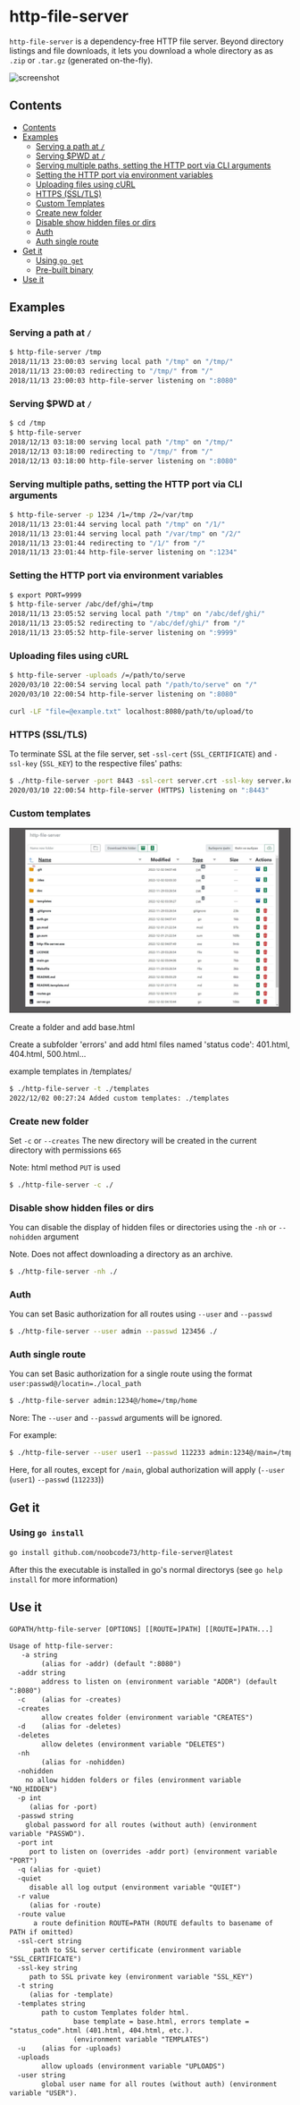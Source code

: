 # http-file-server

`http-file-server` is a dependency-free HTTP file server. Beyond directory listings and file downloads, it lets you download a whole directory as as `.zip` or `.tar.gz` (generated on-the-fly).

![screenshot](doc/screenshot.png)

## Contents

- [Contents](#contents)
- [Examples](#examples)
  - [Serving a path at `/`](#serving-a-path-at-)
  - [Serving $PWD at `/`](#serving-pwd-at-)
  - [Serving multiple paths, setting the HTTP port via CLI arguments](#serving-multiple-paths-setting-the-http-port-via-cli-arguments)
  - [Setting the HTTP port via environment variables](#setting-the-http-port-via-environment-variables)
  - [Uploading files using cURL](#uploading-files-using-curl)
  - [HTTPS (SSL/TLS)](#https-ssltls)
  - [Custom Templates](#templates)
  - [Create new folder](#new-folder)
  - [Disable show hidden files or dirs](#hidden)
  - [Auth](#auth)
  - [Auth single route](#auth-route)
- [Get it](#get-it)
  - [Using `go get`](#using-go-get)
  - [Pre-built binary](#pre-built-binary)
- [Use it](#use-it)

## Examples

### Serving a path at `/`

```sh
$ http-file-server /tmp
2018/11/13 23:00:03 serving local path "/tmp" on "/tmp/"
2018/11/13 23:00:03 redirecting to "/tmp/" from "/"
2018/11/13 23:00:03 http-file-server listening on ":8080"
```

### Serving $PWD at `/`

```sh
$ cd /tmp
$ http-file-server
2018/12/13 03:18:00 serving local path "/tmp" on "/tmp/"
2018/12/13 03:18:00 redirecting to "/tmp/" from "/"
2018/12/13 03:18:00 http-file-server listening on ":8080"
```

### Serving multiple paths, setting the HTTP port via CLI arguments

```sh
$ http-file-server -p 1234 /1=/tmp /2=/var/tmp
2018/11/13 23:01:44 serving local path "/tmp" on "/1/"
2018/11/13 23:01:44 serving local path "/var/tmp" on "/2/"
2018/11/13 23:01:44 redirecting to "/1/" from "/"
2018/11/13 23:01:44 http-file-server listening on ":1234"
```

### Setting the HTTP port via environment variables

```sh
$ export PORT=9999
$ http-file-server /abc/def/ghi=/tmp
2018/11/13 23:05:52 serving local path "/tmp" on "/abc/def/ghi/"
2018/11/13 23:05:52 redirecting to "/abc/def/ghi/" from "/"
2018/11/13 23:05:52 http-file-server listening on ":9999"
```

### Uploading files using cURL

```sh
$ http-file-server -uploads /=/path/to/serve
2020/03/10 22:00:54 serving local path "/path/to/serve" on "/"
2020/03/10 22:00:54 http-file-server listening on ":8080"
```

```sh
curl -LF "file=@example.txt" localhost:8080/path/to/upload/to
```

### HTTPS (SSL/TLS)

To terminate SSL at the file server, set `-ssl-cert` (`SSL_CERTIFICATE`) and `-ssl-key` (`SSL_KEY`) to the respective files' paths:

```sh
$ ./http-file-server -port 8443 -ssl-cert server.crt -ssl-key server.key
2020/03/10 22:00:54 http-file-server (HTTPS) listening on ":8443"
```

### Custom templates

![screenshot](doc/custom%20template.jpg)

Create a folder and add base.html

Create a subfolder 'errors' and add html files named 'status code': 401.html, 404.html, 500.html...

example templates in /templates/

```sh
$ ./http-file-server -t ./templates
2022/12/02 00:27:24 Added custom templates: ./templates
```

### Create new folder
Set `-c` or `--creates`
The new directory will be created in the current directory with permissions `665`

Note: html method `PUT` is used

```sh
$ ./http-file-server -c ./
```

### Disable show hidden files or dirs
You can disable the display of hidden files or directories using the `-nh` or `--nohidden` argument

Note. Does not affect downloading a directory as an archive.
```sh
$ ./http-file-server -nh ./                                                                   
```

### Auth
You can set Basic authorization for all routes using `--user` and `--passwd`
```sh
$ ./http-file-server --user admin --passwd 123456 ./                                         
```

### Auth single route
You can set Basic authorization for a single route using the format `user:passwd@/locatin=./local_path`
```sh
$ ./http-file-server admin:1234@/home=/tmp/home
```

Nore: The `--user` and `--passwd` arguments will be ignored.

For example:
```sh
$ ./http-file-server --user user1 --passwd 112233 admin:1234@/main=/tmp/home /home=/test2 /shara=/srv/shara
```
Here, for all routes, except for `/main`, global authorization will apply (`--user` (`user1`) `--passwd` (`112233`))




## Get it

### Using `go install`

```sh
go install github.com/noobcode73/http-file-server@latest
```

After this the executable is installed in go's normal directorys (see ```go help install``` for more information)

## Use it

```text
GOPATH/http-file-server [OPTIONS] [[ROUTE=]PATH] [[ROUTE=]PATH...]
```

```text
Usage of http-file-server:
   -a string
        (alias for -addr) (default ":8080")
  -addr string
        address to listen on (environment variable "ADDR") (default ":8080")
  -c    (alias for -creates)
  -creates
        allow creates folder (environment variable "CREATES")
  -d    (alias for -deletes)
  -deletes
        allow deletes (environment variable "DELETES")
  -nh
        (alias for -nohidden)
  -nohidden
    no allow hidden folders or files (environment variable "NO_HIDDEN")
  -p int
     (alias for -port)
  -passwd string
    global password for all routes (without auth) (environment variable "PASSWD").
  -port int
     port to listen on (overrides -addr port) (environment variable "PORT")
  -q (alias for -quiet)
  -quiet
     disable all log output (environment variable "QUIET")
  -r value
     (alias for -route)
  -route value
      a route definition ROUTE=PATH (ROUTE defaults to basename of PATH if omitted)
  -ssl-cert string
      path to SSL server certificate (environment variable "SSL_CERTIFICATE")
  -ssl-key string
     path to SSL private key (environment variable "SSL_KEY")
  -t string
     (alias for -template)
  -templates string
        path to custom Templates folder html.
                base template = base.html, errors template = "status_code".html (401.html, 404.html, etc.).
                (environment variable "TEMPLATES")
  -u    (alias for -uploads)
  -uploads
        allow uploads (environment variable "UPLOADS")
  -user string
        global user name for all routes (without auth) (environment variable "USER").
```
